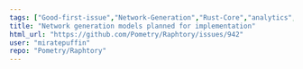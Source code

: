 ```yaml
---
tags: ["Good-first-issue","Network-Generation","Rust-Core","analytics","database","embedded-database","graph","graph-database","neo4j","olap","python","rust","temporal","time-series"]
title: "Network generation models planned for implementation"
html_url: "https://github.com/Pometry/Raphtory/issues/942"
user: "miratepuffin"
repo: "Pometry/Raphtory"
---
```


